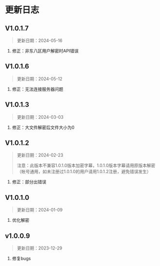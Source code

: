 # 更新日志



## V1.0.1.7

> 更新日期：2024-05-16

1. 修正：非东八区用户解密时API错误



## V1.0.1.6

> 更新日期：2024-05-12

1. 修正：无法连接服务器问题



## V1.0.1.3

> 更新日期：2024-03-03
>

1. 修正：大文件解密后文件大小为0



## V1.0.1.2

> 更新日期：2024-02-23
>
> 注意：此版本不兼容1.0.1.0版本加密字幕，1.0.1.0版本字幕请用原版本解密（帐号通用，如未注册过1.0.1.0的用户请用1.0.1.2注册，避免错误发生）

1. 修正：部分出错误



## V1.0.1.0

> 更新日期：2024-01-09

1. 优化解密



## v1.0.0.9

> 更新日期：2023-12-29

1. 修复bugs
